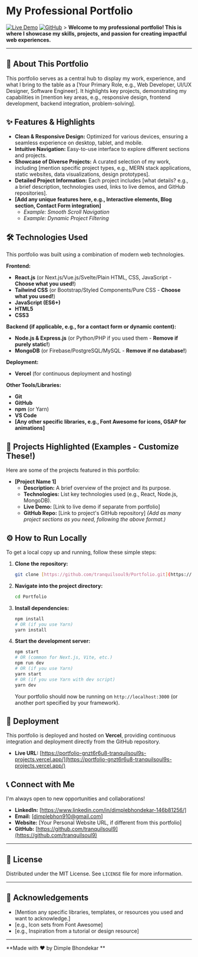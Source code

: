 # My Professional Portfolio

[![Live Demo](https://img.shields.io/badge/Live%20Demo-View%20Portfolio-blue?style=for-the-badge)](https://portfolio-gnzt6r6u8-tranquilsoul9s-projects.vercel.app/)
[![GitHub](https://img.shields.io/badge/GitHub-Source%20Code-brightgreen?style=for-the-badge)](https://github.com/tranquilsoul9/Portfolio) > **Welcome to my professional portfolio! This is where I showcase my skills, projects, and passion for creating impactful web experiences.**

---

## 🚀 About This Portfolio

This portfolio serves as a central hub to display my work, experience, and what I bring to the table as a [Your Primary Role, e.g., Web Developer, UI/UX Designer, Software Engineer]. It highlights key projects, demonstrating my capabilities in [mention key areas, e.g., responsive design, frontend development, backend integration, problem-solving].

## ✨ Features & Highlights

* **Clean & Responsive Design:** Optimized for various devices, ensuring a seamless experience on desktop, tablet, and mobile.
* **Intuitive Navigation:** Easy-to-use interface to explore different sections and projects.
* **Showcase of Diverse Projects:** A curated selection of my work, including [mention specific project types, e.g., MERN stack applications, static websites, data visualizations, design prototypes].
* **Detailed Project Information:** Each project includes [what details? e.g., a brief description, technologies used, links to live demos, and GitHub repositories].
* **[Add any unique features here, e.g., Interactive elements, Blog section, Contact Form integration]**
    * *Example: Smooth Scroll Navigation*
    * *Example: Dynamic Project Filtering*

## 🛠️ Technologies Used

This portfolio was built using a combination of modern web technologies.

**Frontend:**
* **React.js** (or Next.js/Vue.js/Svelte/Plain HTML, CSS, JavaScript - **Choose what you used!**)
* **Tailwind CSS** (or Bootstrap/Styled Components/Pure CSS - **Choose what you used!**)
* **JavaScript (ES6+)**
* **HTML5**
* **CSS3**

**Backend (if applicable, e.g., for a contact form or dynamic content):**
* **Node.js & Express.js** (or Python/PHP if you used them - **Remove if purely static!**)
* **MongoDB** (or Firebase/PostgreSQL/MySQL - **Remove if no database!**)

**Deployment:**
* **Vercel** (for continuous deployment and hosting)

**Other Tools/Libraries:**
* **Git**
* **GitHub**
* **npm** (or Yarn)
* **VS Code**
* **[Any other specific libraries, e.g., Font Awesome for icons, GSAP for animations]**

## 🎯 Projects Highlighted (Examples - Customize These!)

Here are some of the projects featured in this portfolio:

* **[Project Name 1]**
    * **Description:** A brief overview of the project and its purpose.
    * **Technologies:** List key technologies used (e.g., React, Node.js, MongoDB).
    * **Live Demo:** [Link to live demo if separate from portfolio]
    * **GitHub Repo:** [Link to project's GitHub repository]
*(Add as many project sections as you need, following the above format.)*

## ⚙️ How to Run Locally

To get a local copy up and running, follow these simple steps:

1.  **Clone the repository:**
    ```bash
    git clone [https://github.com/tranquilsoul9/Portfolio.git](https://github.com/tranquilsoul9/Portfolio.git) ```
2.  **Navigate into the project directory:**
    ```bash
    cd Portfolio
    ```
3.  **Install dependencies:**
    ```bash
    npm install
    # OR (if you use Yarn)
    yarn install
    ```
4.  **Start the development server:**
    ```bash
    npm start
    # OR (common for Next.js, Vite, etc.)
    npm run dev
    # OR (if you use Yarn)
    yarn start
    # OR (if you use Yarn with dev script)
    yarn dev
    ```
    Your portfolio should now be running on `http://localhost:3000` (or another port specified by your framework).

## 🚀 Deployment

This portfolio is deployed and hosted on **Vercel**, providing continuous integration and deployment directly from the GitHub repository.

* **Live URL:** [https://portfolio-gnzt6r6u8-tranquilsoul9s-projects.vercel.app/](https://portfolio-gnzt6r6u8-tranquilsoul9s-projects.vercel.app/)

## 📞 Connect with Me

I'm always open to new opportunities and collaborations!

* **LinkedIn:** [https://www.linkedin.com/in/dimplebhondekar-146b81256/]
* **Email:** [dimplebhon910@gmail.com]
* **Website:** [Your Personal Website URL, if different from this portfolio]
* **GitHub:** [https://github.com/tranquilsoul9](https://github.com/tranquilsoul9)

---

## 📄 License

Distributed under the MIT License. See `LICENSE` file for more information.

---

## 🙌 Acknowledgements

* [Mention any specific libraries, templates, or resources you used and want to acknowledge.]
* [e.g., Icon sets from Font Awesome]
* [e.g., Inspiration from a tutorial or design resource]

---

**Made with ❤️ by Dimple Bhondekar **
